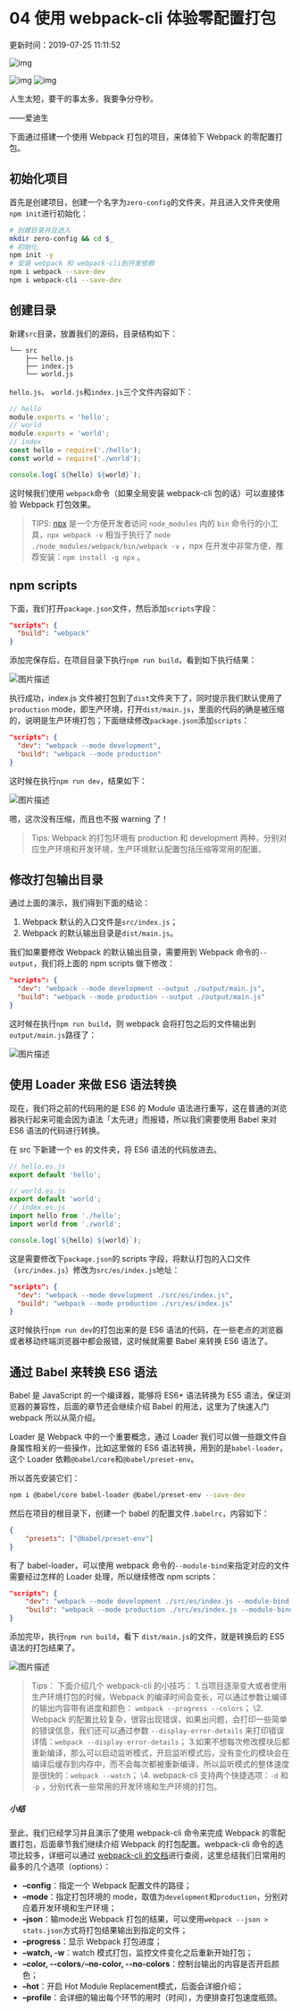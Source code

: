 # 04 使用 webpack-cli 体验零配置打包

更新时间：2019-07-25 11:11:52

![img](img/5cd962f40001a7a706400360.jpg)

![img](img/bg-l-1584277502709.png) ![img](img/bg-r-1584277502716.png)

人生太短，要干的事太多，我要争分夺秒。

——爱迪生

下面通过搭建一个使用 Webpack 打包的项目，来体验下 Webpack 的零配置打包。

## 初始化项目

首先是创建项目，创建一个名字为`zero-config`的文件夹，并且进入文件夹使用`npm init`进行初始化：

```bash
# 创建目录并且进入
mkdir zero-config && cd $_
# 初始化
npm init -y
# 安装 webpack 和 webpack-cli到开发依赖
npm i webpack --save-dev
npm i webpack-cli --save-dev
```

## 创建目录

新建`src`目录，放置我们的源码，目录结构如下：

```
└── src
    ├── hello.js
    ├── index.js
    └── world.js
```

`hello.js`、 `world.js`和`index.js`三个文件内容如下：

```js
// hello
module.exports = 'hello';
// world
module.exports = 'world';
// index
const hello = require('./hello');
const world = require('./world');

console.log(`${hello} ${world}`);
```

这时候我们使用 `webpack`命令（如果全局安装 webpack-cli 包的话）可以直接体验 Webpack 打包效果。

> TIPS: [npx](https://www.npmjs.com/package/npx) 是一个方便开发者访问 `node_modules` 内的 `bin` 命令行的小工具，`npx webpack -v` 相当于执行了 `node ./node_modules/webpack/bin/webpack -v` ，npx 在开发中非常方便，推荐安装：`npm install -g npx` 。

## npm scripts

下面，我们打开`package.json`文件，然后添加`scripts`字段：

```json
"scripts": {
  "build": "webpack"
}
```

添加完保存后，在项目目录下执行`npm run build`，看到如下执行结果：

![图片描述](img/5cd8d3f50001297014441032.png)

执行成功，index.js 文件被打包到了`dist`文件夹下了，同时提示我们默认使用了`production` mode，即生产环境，打开`dist/main.js`，里面的代码的确是被压缩的，说明是生产环境打包；下面继续修改`package.json`添加`scripts`：

```json
"scripts": {
  "dev": "webpack --mode development",
  "build": "webpack --mode production"
}
```

这时候在执行`npm run dev`，结果如下：

![图片描述](img/5cd8d4240001846f14440648.png)

嗯，这次没有压缩，而且也不报 warning 了！

> Tips: Webpack 的打包环境有 production 和 development 两种，分别对应生产环境和开发环境，生产环境默认配置包括压缩等常用的配置。

## 修改打包输出目录

通过上面的演示，我们得到下面的结论：

1. Webpack 默认的入口文件是`src/index.js`；
2. Webpack 的默认输出目录是`dist/main.js`。

我们如果要修改 Webpack 的默认输出目录，需要用到 Webpack 命令的`--output`，我们将上面的 npm scripts 做下修改：

```json
"scripts": {
  "dev": "webpack --mode development --output ./output/main.js",
  "build": "webpack --mode production --output ./output/main.js"
}
```

这时候在执行`npm run build`，则 webpack 会将打包之后的文件输出到`output/main.js`路径了：

![图片描述](img/5cd8d60900015b7016860744.png)

## 使用 Loader 来做 ES6 语法转换

现在，我们将之前的代码用的是 ES6 的 Module 语法进行重写，这在普通的浏览器执行起来可能会因为语法「太先进」而报错，所以我们需要使用 Babel 来对 ES6 语法的代码进行转换。

在 src 下新建一个 es 的文件夹，将 ES6 语法的代码放进去。

```js
// hello.es.js
export default 'hello';

// world.es.js
export default 'world';
// index.es.js
import hello from './hello';
import world from './world';

console.log(`${hello} ${world}`);
```

这是需要修改下`package.json`的 scripts 字段，将默认打包的入口文件（`src/index.js`）修改为`src/es/index.js`地址：

```json
"scripts": {
  "dev": "webpack --mode development ./src/es/index.js",
  "build": "webpack --mode production ./src/es/index.js"
}
```

这时候执行`npm run dev`的打包出来的是 ES6 语法的代码，在一些老点的浏览器或者移动终端浏览器中都会报错，这时候就需要 Babel 来转换 ES6 语法了。

## 通过 Babel 来转换 ES6 语法

Babel 是 JavaScript 的一个编译器，能够将 ES6+ 语法转换为 ES5 语法，保证浏览器的兼容性，后面的章节还会继续介绍 Babel 的用法，这里为了快速入门 webpack 所以从简介绍。

Loader 是 Webpack 中的一个重要概念，通过 Loader 我们可以做一些跟文件自身属性相关的一些操作，比如这里做的 ES6 语法转换，用到的是`babel-loader`，这个 Loader 依赖`@babel/core`和`@babel/preset-env`。

所以首先安装它们：

```bash
npm i @babel/core babel-loader @babel/preset-env --save-dev
```

然后在项目的根目录下，创建一个 babel 的配置文件`.babelrc`，内容如下：

```json
{
    "presets": ["@babel/preset-env"]
}
```

有了 babel-loader，可以使用 webpack 命令的`--module-bind`来指定对应的文件需要经过怎样的 Loader 处理，所以继续修改 npm scripts：

```json
"scripts": {
    "dev": "webpack --mode development ./src/es/index.js --module-bind js=babel-loader",
    "build": "webpack --mode production ./src/es/index.js --module-bind js=babel-loader"
}
```

添加完毕，执行`npm run build`，看下 `dist/main.js`的文件，就是转换后的 ES5 语法的打包结果了。

![图片描述](img/5cd8d62f00016e7114440696.png)

> Tips：
> 下面介绍几个 webpack-cli 的小技巧：
> 1.当项目逐渐变大或者使用生产环境打包的时候，Webpack 的编译时间会变长，可以通过参数让编译的输出内容带有进度和颜色： `webpack --progress --colors`；
> \2. Webpack 的配置比较复杂，很容出现错误，如果出问题，会打印一些简单的错误信息，我们还可以通过参数 `--display-error-details` 来打印错误详情：`webpack --display-error-details`；
> 3.如果不想每次修改模块后都重新编译，那么可以启动监听模式，开启监听模式后，没有变化的模块会在编译后缓存到内存中，而不会每次都被重新编译，所以监听模式的整体速度是很快的：`webpack --watch`；
> \4. webpack-cli 支持两个快捷选项：`-d` 和 `-p` ，分别代表一些常用的开发环境和生产环境的打包。

##### 小结

至此，我们已经学习并且演示了使用 webpack-cli 命令来完成 Webpack 的零配置打包，后面章节我们继续介绍 Webpack 的打包配置。webpack-cli 命令的选项比较多，详细可以通过 [webpack-cli 的文档](https://webpack.js.org/api/cli)进行查阅，这里总结我们日常用的最多的几个选项（options）：

- **–config**：指定一个 Webpack 配置文件的路径；
- **–mode**：指定打包环境的 mode，取值为`development`和`production`，分别对应着开发环境和生产环境；
- **–json**：输mode出 Webpack 打包的结果，可以使用`webpack --json > stats.json`方式将打包结果输出到指定的文件；
- **–progress**：显示 Webpack 打包进度；
- **–watch, -w**：watch 模式打包，监控文件变化之后重新开始打包；
- **–color, --colors`/`–no-color, --no-colors**：控制台输出的内容是否开启颜色；
- **–hot**：开启 Hot Module Replacement模式，后面会详细介绍；
- **–profile**：会详细的输出每个环节的用时（时间），方便排查打包速度瓶颈。

